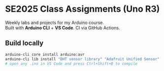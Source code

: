 # SE2025 Class Assignments (Uno R3)

Weekly labs and projects for my Arduino course.  
Built with **Arduino CLI** + **VS Code**. CI via GitHub Actions.

## Build locally
```bash
arduino-cli core install arduino:avr
arduino-cli lib install "DHT sensor library" "Adafruit Unified Sensor"
# open any .ino in VS Code and press Ctrl+Shift+B to compile